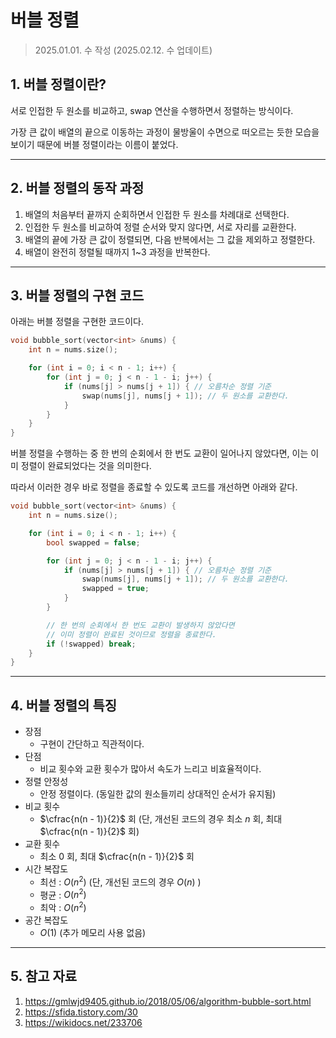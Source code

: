 # 버블 정렬

> 2025.01.01. 수 작성 (2025.02.12. 수 업데이트)
> 

## 1. 버블 정렬이란?

서로 인접한 두 원소를 비교하고, swap 연산을 수행하면서 정렬하는 방식이다.

가장 큰 값이 배열의 끝으로 이동하는 과정이 물방울이 수면으로 떠오르는 듯한 모습을 보이기 때문에 버블 정렬이라는 이름이 붙었다.

---

## 2. 버블 정렬의 동작 과정

1. 배열의 처음부터 끝까지 순회하면서 인접한 두 원소를 차례대로 선택한다.
2. 인접한 두 원소를 비교하여 정렬 순서와 맞지 않다면, 서로 자리를 교환한다.
3. 배열의 끝에 가장 큰 값이 정렬되면, 다음 반복에서는 그 값을 제외하고 정렬한다.
4. 배열이 완전히 정렬될 때까지 1~3 과정을 반복한다.

---

## 3. 버블 정렬의 구현 코드

아래는 버블 정렬을 구현한 코드이다.

```cpp
void bubble_sort(vector<int> &nums) {
    int n = nums.size();

    for (int i = 0; i < n - 1; i++) {
        for (int j = 0; j < n - 1 - i; j++) {
            if (nums[j] > nums[j + 1]) { // 오름차순 정렬 기준
                swap(nums[j], nums[j + 1]); // 두 원소를 교환한다.
            }
        }
    }
}
```

버블 정렬을 수행하는 중 한 번의 순회에서 한 번도 교환이 일어나지 않았다면, 이는 이미 정렬이 완료되었다는 것을 의미한다.

따라서 이러한 경우 바로 정렬을 종료할 수 있도록 코드를 개선하면 아래와 같다.

```cpp
void bubble_sort(vector<int> &nums) {
    int n = nums.size();

    for (int i = 0; i < n - 1; i++) {
        bool swapped = false;

        for (int j = 0; j < n - 1 - i; j++) {
            if (nums[j] > nums[j + 1]) { // 오름차순 정렬 기준
                swap(nums[j], nums[j + 1]); // 두 원소를 교환한다.
                swapped = true;
            }
        }

        // 한 번의 순회에서 한 번도 교환이 발생하지 않았다면
        // 이미 정렬이 완료된 것이므로 정렬을 종료한다.
        if (!swapped) break;
    }
}
```

---

## 4. 버블 정렬의 특징

- 장점
    - 구현이 간단하고 직관적이다.
- 단점
    - 비교 횟수와 교환 횟수가 많아서 속도가 느리고 비효율적이다.
- 정렬 안정성
    - 안정 정렬이다. (동일한 값의 원소들끼리 상대적인 순서가 유지됨)
- 비교 횟수
    - $\cfrac{n(n - 1)}{2}$ 회 (단, 개선된 코드의 경우 최소 $n$ 회, 최대 $\cfrac{n(n - 1)}{2}$ 회)
- 교환 횟수
    - 최소 $0$ 회, 최대 $\cfrac{n(n - 1)}{2}$ 회
- 시간 복잡도
    - 최선 : $O(n^2)$ (단, 개선된 코드의 경우 $O(n)$ )
    - 평균 : $O(n^2)$
    - 최악 : $O(n^2)$
- 공간 복잡도
    - $O(1)$ (추가 메모리 사용 없음)

---

## 5. 참고 자료

1. https://gmlwjd9405.github.io/2018/05/06/algorithm-bubble-sort.html 
2. https://sfida.tistory.com/30 
3. https://wikidocs.net/233706

